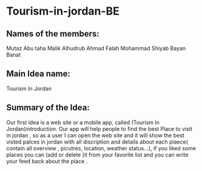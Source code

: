 # Tourism-in-jordan-BE

## Names of the members:
Mutaz Abu taha
Malik Alhudrub
Ahmad Falah
Mohammad Shiyab
Bayan Banat
 

## Main Idea name:

Tourism In Jordan

## Summary of the Idea:

Our first idea is a web site or a mobile app, called (Tourism In Jordan)introduction. Our app will help people to find the best Place to visit in jordan , so as a user I can open the web site and it will show the best visted palces in jordan with all discription and details about each plaece( contain all overview , picutres, location, weather status...), if you liked some places you can (add or delete )it from your favorite list and you can write your feed back about the place .